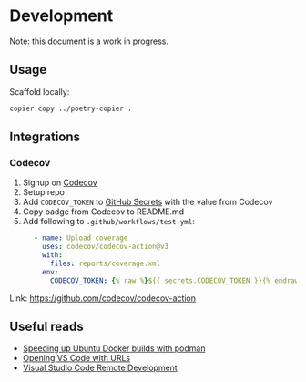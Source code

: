 # Development

Note: this document is a work in progress.

## Usage

Scaffold locally:
```bash
copier copy ../poetry-copier .
```

## Integrations

### Codecov

1. Signup on [Codecov](https://about.codecov.io/sign-up/)
2. Setup repo 
3. Add `CODECOV_TOKEN` to [GitHub Secrets](https://docs.github.com/en/actions/reference/encrypted-secrets#creating-encrypted-secrets-for-a-repository) with the value from Codecov
4. Copy badge from Codecov to README.md
5. Add following to `.github/workflows/test.yml`:

```yaml
      - name: Upload coverage
        uses: codecov/codecov-action@v3
        with:
          files: reports/coverage.xml
        env:
          CODECOV_TOKEN: {% raw %}${{ secrets.CODECOV_TOKEN }}{% endraw %}
```
Link: https://github.com/codecov/codecov-action

## Useful reads

- [Speeding up Ubuntu Docker builds with podman](https://www.declarativesystems.com/2020/02/27/speeding-up-ubuntu-docker-builds-with-podman.html)
- [Opening VS Code with URLs](https://github.com/Microsoft/vscode-docs/blob/main/docs/editor/command-line.md#opening-vs-code-with-urls)
- [Visual Studio Code Remote Development](https://github.com/microsoft/vscode-remote-release)
